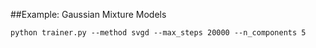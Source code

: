 ##Example: Gaussian Mixture Models



    python trainer.py --method svgd --max_steps 20000 --n_components 5 
